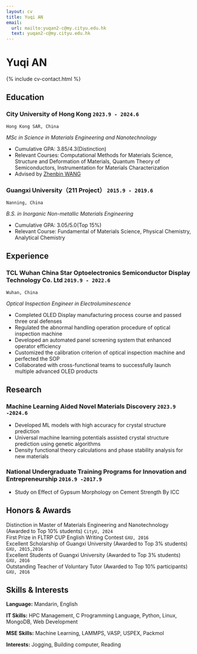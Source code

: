 ```yaml
---
layout: cv
title: Yuqi AN
email:
  url: mailto:yuqan2-c@my.cityu.edu.hk
  text: yuqan2-c@my.cityu.edu.hk
---
```


# Yuqi **AN**

<!--
include contact information from the front matter
Supported arguments:
    - homepage: url, text
    - phone
    - email
-->

{% include cv-contact.html %}

## Education

### **City University of Hong Kong** `2023.9 - 2024.6`

```
Hong Kong SAR, China
```

*MSc in Science in Materials Engineering and Nanotechnology*
- Cumulative GPA: 3.85/4.3(Distinction)
- Relevant Courses: Computational Methods for Materials Science, Structure and Deformation of Materials, Quantum Theory of Semiconductors, Instrumentation for Materials Characterization
- Advised by [Zhenbin WANG](https://www.cityu.edu.hk/mse/people/mse-faculty/wang-zhenbin)

### **Guangxi University（211 Project）** `2015.9 - 2019.6`

```
Nanning, China
```

*B.S. in Inorganic Non-metallic Materials Engineering*
- Cumulative GPA: 3.05/5.0(Top 15%)
- Relevant Course: Fundamental of Materials Science, Physical Chemistry, Analytical Chemistry

## Experience

### **TCL Wuhan China Star Optoelectronics Semiconductor Display Technology Co. Ltd** `2019.9 - 2022.6`

```
Wuhan, China
```

*Optical Inspection Engineer in Electroluminescence*
- Completed OLED Display manufacturing process course and passed three oral defenses
- Regulated the abnormal handling operation procedure of optical inspection machine
- Developed an automated panel screening system that enhanced operator efficiency
- Customized the calibration criterion of optical inspection machine and perfected the SOP
- Collaborated with cross-functional teams to successfully launch multiple advanced OLED products


## Research 

### **Machine Learning Aided Novel Materials Discovery** `2023.9 -2024.6`
- Developed ML models with high accuracy for crystal structure prediction
- Universal machine learning potentials assisted crystal structure prediction using genetic algorithms
- Density functional theory calculations and phase stability analysis for new materials
### **National Undergraduate Training Programs for Innovation and Entrepreneurship** `2016.9 -2017.9`
- Study on Effect of Gypsum Morphology on Cement Strength By ICC

## Honors & Awards
Distinction in Master of Materials Engineering and Nanotechnology (Awarded to Top 10% students) `CityU, 2024` <br>
First Prize in FLTRP CUP English Writing Contest `GXU, 2016` <br>
Excellent Scholarship of Guangxi University (Awarded to Top 3% students) `GXU, 2015,2016` <br>
Excellent Students of Guangxi University (Awarded to Top 3% students) `GXU, 2016` <br>
Outstanding Teacher of Voluntary Tutor (Awarded to Top 10% participants) `GXU, 2016` <br>

## Skills & Interests

**Language:** Mandarin, English

**IT Skills:** HPC Management, C Programming Language, Python, Linux, MongoDB, Web Development

**MSE Skills:** Machine Learning, LAMMPS, VASP, USPEX, Packmol

**Interests:** Jogging, Building computer, Reading


<!-- ### Footer

Last updated: May 2024 -->

